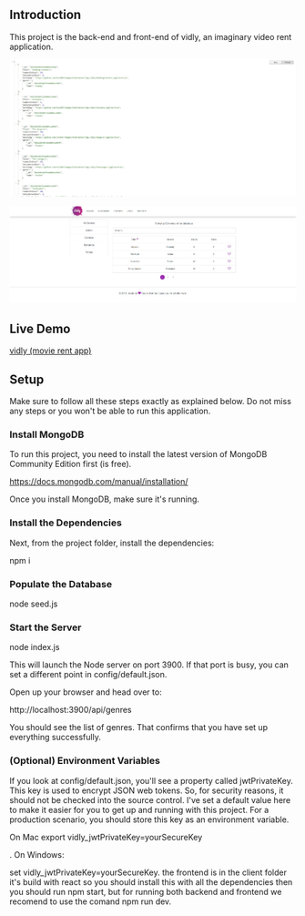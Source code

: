 ## Introduction

This project is the back-end and front-end of vidly, an imaginary video rent application.

![back-end screenshot](./back-end-screenshot.png)

![front-end screenshot](./front-end-screenshot.png)

## Live Demo 

[vidly (movie rent app)](https://movie-rentals.netlify.app)

## Setup

Make sure to follow all these steps exactly as explained below. Do not miss any steps or you won't be able to run this application.

### Install MongoDB

 To run this project, you need to install the latest version of MongoDB Community Edition first (is free).

https://docs.mongodb.com/manual/installation/

Once you install MongoDB, make sure it's running.

### Install the Dependencies

Next, from the project folder, install the dependencies:

 npm i

### Populate the Database

 node seed.js

### Start the Server

 node index.js 

This will launch the Node server on port 3900. If that port is busy, you can set a different point in config/default.json.

Open up your browser and head over to:

http://localhost:3900/api/genres

 You should see the list of genres. That confirms that you have set up everything successfully.

### (Optional) Environment Variables

If you look at config/default.json, you'll see a property called jwtPrivateKey. This key is used to encrypt JSON web tokens. So, for security reasons, it should not be checked into the source control. I've set a default value here to make it easier for you to get up and running with this project. For a production scenario, you should store this key as an environment variable.

 On Mac export vidly_jwtPrivateKey=yourSecureKey

. On Windows:

 set vidly_jwtPrivateKey=yourSecureKey. the frontend is in the client folder it's build with react so you should install this with all the dependencies then you should run npm start, but for running both backend and frontend we recomend to use the comand npm run dev.
